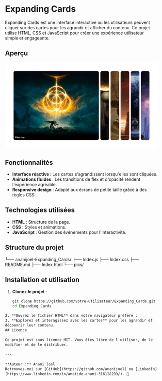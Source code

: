 # Expanding Cards

Expanding Cards est une interface interactive où les utilisateurs peuvent cliquer sur des cartes pour les agrandir et afficher du contenu. Ce projet utilise HTML, CSS et JavaScript pour créer une expérience utilisateur simple et engageante.

## Aperçu

![Aperçu du projet](./pics/preview.png)

## Fonctionnalités

- **Interface réactive** : Les cartes s'agrandissent lorsqu'elles sont cliquées.
- **Animations fluides** : Les transitions de flex et d'opacité rendent l'expérience agréable.
- **Responsive design** : Adapté aux écrans de petite taille grâce à des règles CSS.

## Technologies utilisées

- **HTML** : Structure de la page.
- **CSS** : Styles et animations.
- **JavaScript** : Gestion des événements pour l'interactivité.

## Structure du projet
└── ananijoel-Expanding_Cards/
    ├── Index.js
    ├── Index.css
    ├── README.md
    ├── Index.html
    └── pics/
## Installation et utilisation

1. **Clonez le projet** :
   ```bash
   git clone https://github.com/votre-utilisateur/Expanding_Cards.git
   cd Expanding_Cards
```
2. **Ouvrez le fichier HTML** dans votre navigateur préféré :
3. **Explorez et interagissez avec les cartes** pour les agrandir et découvrir leur contenu.
## Licence

Ce projet est sous licence MIT. Vous êtes libre de l'utiliser, de le modifier et de le distribuer.

---

**Auteur :** Anani Joel  
Retrouvez-moi sur [GitHub](https://github.com/ananijoel) ou [LinkedIn](https://www.linkedin.com/in/anatide-anani-316128299/). 🎉

